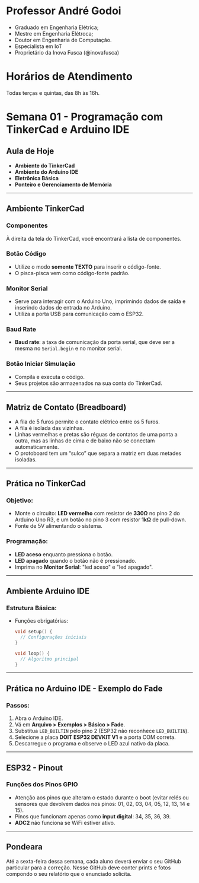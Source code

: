 # Professor André Godoi

* Graduado em Engenharia Elétrica;
* Mestre em Engenharia Elétroca;
* Doutor em Engenharia de Computação.
* Especialista em IoT
* Proprietário da Inova Fusca (@inovafusca)

# Horários de Atendimento

Todas terças e quintas, das 8h às 16h.


# Semana 01 - Programação com TinkerCad e Arduino IDE

## Aula de Hoje
- **Ambiente do TinkerCad**
- **Ambiente do Arduino IDE**
- **Eletrônica Básica**
- **Ponteiro e Gerenciamento de Memória**

---

## Ambiente TinkerCad

### Componentes
À direita da tela do TinkerCad, você encontrará a lista de componentes.

### Botão Código
- Utilize o modo **somente TEXTO** para inserir o código-fonte.
- O pisca-pisca vem como código-fonte padrão.

### Monitor Serial
- Serve para interagir com o Arduino Uno, imprimindo dados de saída e inserindo dados de entrada no Arduino.
- Utiliza a porta USB para comunicação com o ESP32.

### Baud Rate
- **Baud rate**: a taxa de comunicação da porta serial, que deve ser a mesma no `Serial.begin` e no monitor serial.

### Botão Iniciar Simulação
- Compila e executa o código.
- Seus projetos são armazenados na sua conta do TinkerCad.

---

## Matriz de Contato (Breadboard)
- A fila de 5 furos permite o contato elétrico entre os 5 furos.
- A fila é isolada das vizinhas.
- Linhas vermelhas e pretas são réguas de contatos de uma ponta a outra, mas as linhas de cima e de baixo não se conectam automaticamente.
- O protoboard tem um “sulco” que separa a matriz em duas metades isoladas.

---

## Prática no TinkerCad
### Objetivo:
- Monte o circuito: **LED vermelho** com resistor de **330Ω** no pino 2 do Arduino Uno R3, e um botão no pino 3 com resistor **1kΩ** de pull-down.
- Fonte de 5V alimentando o sistema.

### Programação:
- **LED aceso** enquanto pressiona o botão.
- **LED apagado** quando o botão não é pressionado.
- Imprima no **Monitor Serial**: "led aceso" e "led apagado".

---

## Ambiente Arduino IDE

### Estrutura Básica:
- Funções obrigatórias:
  ```cpp
  void setup() {
    // Configurações iniciais
  }
  
  void loop() {
    // Algoritmo principal
  }
  ```

---

## Prática no Arduino IDE - Exemplo do Fade
### Passos:
1. Abra o Arduino IDE.
2. Vá em **Arquivo > Exemplos > Básico > Fade**.
3. Substitua `LED_BUILTIN` pelo pino 2 (ESP32 não reconhece `LED_BUILTIN`).
4. Selecione a placa **DOIT ESP32 DEVKIT V1** e a porta COM correta.
5. Descarregue o programa e observe o LED azul nativo da placa.

---

## ESP32 - Pinout
### Funções dos Pinos GPIO
- Atenção aos pinos que alteram o estado durante o boot (evitar relés ou sensores que devolvem dados nos pinos: 01, 02, 03, 04, 05, 12, 13, 14 e 15).
- Pinos que funcionam apenas como **input digital**: 34, 35, 36, 39.
- **ADC2** não funciona se WiFi estiver ativo.

---

## Pondeara

Até a sexta-feira dessa semana, cada aluno deverá enviar o seu GitHub particular para a correção.
Nesse GitHub deve conter prints e fotos compondo o seu relatório que o enunciado solicita.
